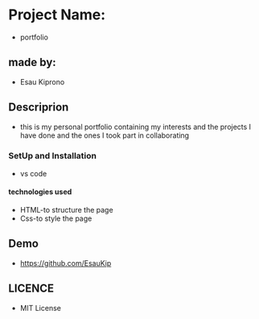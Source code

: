 # Project Name:
* portfolio
## made by:
* Esau Kiprono
## Descriprion
* this is my personal portfolio containing my interests and the projects I have done and the ones I took part in collaborating
### SetUp and Installation
* vs code 
#### technologies used
* HTML-to structure the page 
* Css-to style the page
## Demo
* https://github.com/EsauKip
## LICENCE
* MIT License